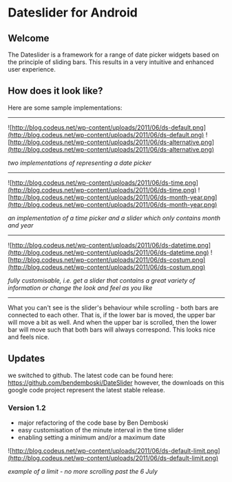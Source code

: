 # Dateslider for Android #

## Welcome ##
The Dateslider is a framework for a range of date picker widgets based on the principle of sliding bars. This results in a very intuitive and enhanced user experience.

## How does it look like? ##
Here are some sample implementations:

---

![http://blog.codeus.net/wp-content/uploads/2011/06/ds-default.png](http://blog.codeus.net/wp-content/uploads/2011/06/ds-default.png)
![http://blog.codeus.net/wp-content/uploads/2011/06/ds-alternative.png](http://blog.codeus.net/wp-content/uploads/2011/06/ds-alternative.png)


_two implementations of representing a date picker_

---

![http://blog.codeus.net/wp-content/uploads/2011/06/ds-time.png](http://blog.codeus.net/wp-content/uploads/2011/06/ds-time.png)
![http://blog.codeus.net/wp-content/uploads/2011/06/ds-month-year.png](http://blog.codeus.net/wp-content/uploads/2011/06/ds-month-year.png)


_an implementation of a time picker and a slider which only contains month and year_

---

![http://blog.codeus.net/wp-content/uploads/2011/06/ds-datetime.png](http://blog.codeus.net/wp-content/uploads/2011/06/ds-datetime.png)
![http://blog.codeus.net/wp-content/uploads/2011/06/ds-costum.png](http://blog.codeus.net/wp-content/uploads/2011/06/ds-costum.png)


_fully customisable, i.e. get a slider that contains a great variety of information or change the look and feel as you like_

---

What you can't see is the slider's behaviour while scrolling - both bars are connected to each other. That is, if the lower bar is moved, the upper bar will move a bit as well. And when the upper bar is scrolled, then the lower bar will move such that both bars will always correspond. This looks nice and feels nice.

## Updates ##

we switched to github. The latest code can be found here:
https://github.com/bendemboski/DateSlider
however, the downloads on this google code project represent the latest stable release.

### Version 1.2 ###
  * major refactoring of the code base by Ben Demboski
  * easy customisation of the minute interval in the time slider
  * enabling setting a minimum and/or a maximum date

![http://blog.codeus.net/wp-content/uploads/2011/06/ds-default-limit.png](http://blog.codeus.net/wp-content/uploads/2011/06/ds-default-limit.png)

_example of a limit - no more scrolling past the 6 July_